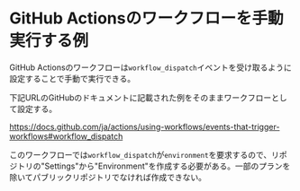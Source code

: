 # GitHub Actionsのワークフローを手動実行する例

GitHub Actionsのワークフローは`workflow_dispatch`イベントを受け取るように設定することで手動で実行できる。

下記URLのGitHubのドキュメントに記載された例をそのままワークフローとして設定する。

https://docs.github.com/ja/actions/using-workflows/events-that-trigger-workflows#workflow_dispatch

このワークフローでは`workflow_dispatch`が`environment`を要求するので、リポジトリの"Settings"から"Environment"を作成する必要がある。一部のプランを除いてパブリックリポジトリでなければ作成できない。
